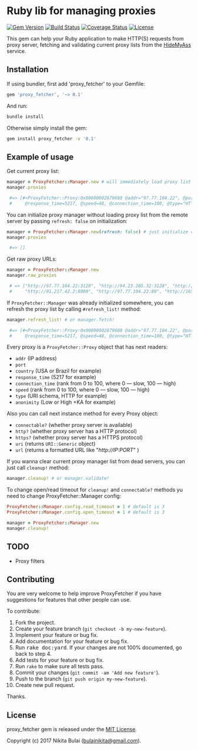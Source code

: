 # Ruby lib for managing proxies
[![Gem Version](https://badge.fury.io/rb/proxy_fetcher.svg)](http://badge.fury.io/rb/proxy_fetcher)
[![Build Status](https://travis-ci.org/nbulaj/proxy_fetcher.svg?branch=master)](https://travis-ci.org/nbulaj/proxy_fetcher)
[![Coverage Status](https://coveralls.io/repos/github/nbulaj/proxy_fetcher/badge.svg)](https://coveralls.io/github/nbulaj/proxy_fetcher)
[![License](http://img.shields.io/badge/license-MIT-brightgreen.svg)](#license)

This gem can help your Ruby application to make HTTP(S) requests from proxy server, fetching and validating
current proxy lists from the [HideMyAss](http://hidemyass.com/) service.

## Installation

If using bundler, first add 'proxy_fetcher' to your Gemfile:

```ruby
gem 'proxy_fetcher', '~> 0.1'
```

And run:

```sh
bundle install
```

Otherwise simply install the gem:

```sh
gem install proxy_fetcher -v '0.1'
```

## Example of usage

Get current proxy list:

```ruby
manager = ProxyFetcher::Manager.new # will immediately load proxy list from the server
manager.proxies

 #=> [#<ProxyFetcher::Proxy:0x00000002879680 @addr="97.77.104.22", @port=3128, @country="USA", 
 #     @response_time=5217, @speed=48, @connection_time=100, @type="HTTP", @anonymity="High">, ... ]
```

You can initialize proxy manager without loading proxy list from the remote server by passing `refresh: false` on initialization:

```ruby
manager = ProxyFetcher::Manager.new(refresh: false) # just initialize class instance
manager.proxies

 #=> []
```

Get raw proxy URLs:

```ruby
manager = ProxyFetcher::Manager.new
manager.raw_proxies

 # => ["http://97.77.104.22:3128", "http://94.23.205.32:3128", "http://209.79.65.140:8080",
 #     "http://91.217.42.2:8080", "http://97.77.104.22:80", "http://165.234.102.177:8080", ...]
```

If `ProxyFetcher::Manager` was already initialized somewhere, you can refresh the proxy list by calling `#refresh_list!` method:

```ruby
manager.refresh_list! # or manager.fetch!

 #=> [#<ProxyFetcher::Proxy:0x00000002879680 @addr="97.77.104.22", @port=3128, @country="USA", 
 #     @response_time=5217, @speed=48, @connection_time=100, @type="HTTP", @anonymity="High">, ... ]
```

Every proxy is a `ProxyFetcher::Proxy` object that has next readers:

* `addr` (IP address)
* `port`
* `country` (USA or Brazil for example)
* `response_time` (5217 for example)
* `connection_time` (rank from 0 to 100, where 0 — slow, 100 — high)
* `speed` (rank from 0 to 100, where 0 — slow, 100 — high)
* `type` (URI schema, HTTP for example)
* `anonimity` (Low or High +KA for example)

Also you can call next instance method for every Proxy object:

* `connectable?` (whether proxy server is available)
* `http?` (whether proxy server has a HTTP protocol)
* `https?` (whether proxy server has a HTTPS protocol)
* `uri` (returns `URI::Generic` object)
* `url` (returns a formatted URL like "_http://IP:PORT_" )

If you wanna clear current proxy manager list from dead servers, you can just call `cleanup!` method:

```ruby
manager.cleanup! # or manager.validate!
```

To change open/read timeout for `cleanup!` and `connectable?` methods yu need to change ProxyFetcher::Manager config:

```ruby
ProxyFetcher::Manager.config.read_timeout = 1 # default is 3
ProxyFetcher::Manager.config.open_timeout = 1 # default is 3

manager = ProxyFetcher::Manager.new
manager.cleanup!
```

## TODO

* Proxy filters

## Contributing

You are very welcome to help improve ProxyFetcher if you have suggestions for features that other people can use.

To contribute:

1. Fork the project.
2. Create your feature branch (`git checkout -b my-new-feature`).
3. Implement your feature or bug fix.
4. Add documentation for your feature or bug fix.
5. Run <tt>rake doc:yard</tt>. If your changes are not 100% documented, go back to step 4.
6. Add tests for your feature or bug fix.
7. Run `rake` to make sure all tests pass.
8. Commit your changes (`git commit -am 'Add new feature'`).
9. Push to the branch (`git push origin my-new-feature`).
10. Create new pull request.

Thanks.

## License

proxy_fetcher gem is released under the [MIT License](http://www.opensource.org/licenses/MIT).

Copyright (c) 2017 Nikita Bulai (bulajnikita@gmail.com).
